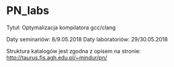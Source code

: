# PN_labs

Tytuł: Optymalizacja kompilatora gcc/clang

Daty seminariów: 8/9.05.2018
Daty laboratoriów: 29/30.05.2018

Struktura katalogów jest zgodna z opisem na stronie: http://taurus.fis.agh.edu.pl/~mindur/pn/
